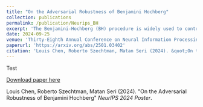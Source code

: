 ```yaml
---
title: "On the Adversarial Robustness of Benjamini Hochberg"
collection: publications
permalink: /publication/Neurips_BH
excerpt: 'The Benjamini-Hochberg (BH) procedure is widely used to control the false detection rate (FDR) in multiple testing. Applications of this control abound in drug discovery, forensics, anomaly detection, and, in particular, machine learning, ranging from nonparametric outlier detection to out-of-distribution detection and one-class classification methods. Considering this control could be relied upon in critical safety/security contexts, we investigate its adversarial robustness. More precisely, we study under what conditions BH does and does not exhibit adversarial robustness, we present a class of simple and easily implementable adversarial test-perturbation algorithms, and we perform computational experiments. With our algorithms, we demonstrate that there are conditions under which BH control can be significantly broken with relatively few (even just one) test score perturbation(s), and provide non-asymptotic guarantees on the expected adversarial-adjustment to FDR. Our technical analysis involves a combinatorial reframing of the BH procedure as a balls into bins process, and drawing a connection to generalized ballot problems to facilitate an information-theoretic approach for deriving non-asymptotic lower bounds.'
date: 2024-09-25 
venue: 'Thirty-Eighth Annual Conference on Neural Information Processing (NeurIPS 2024)'
paperurl: 'https://arxiv.org/abs/2501.03402'
citation: 'Louis Chen, Roberto Szechtman, Matan Seri (2024). &quot;On the Adversarial Robustness of Benjamini Hochberg.&quot;'
---
```

Test

[Download paper here](https://arxiv.org/abs/2501.03402)

 Louis Chen, Roberto Szechtman, Matan Seri (2024). "On the Adversarial Robustness of Benjamini Hochberg" <i>NeurIPS 2024 Poster</i>.
